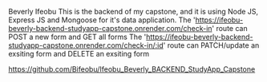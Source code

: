 Beverly Ifeobu
This is the backend of my capstone, and it is using Node JS, Express JS and Mongoose for it's data application.
The 'https://ifeobu-beverly-backend-studyapp-capstone.onrender.com/check-in' route can POST a new form and GET all forms
The 'https://ifeobu-beverly-backend-studyapp-capstone.onrender.com/check-in/:id' route can PATCH/update an exsiting form and DELETE an exsiting form

https://github.com/Bifeobu/Ifeobu_Beverly_BACKEND_StudyApp_Capstone